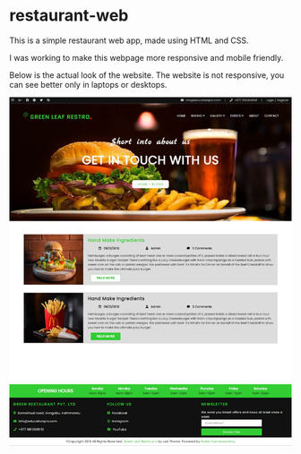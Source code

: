 # restaurant-web
This is a simple restaurant web app, made using HTML and CSS. 

I was working to make this webpage more responsive and mobile friendly.

Below is the actual look of the website. The website is not responsive, you can see better only in laptops or desktops. 

<img src="img/Project 1.jpeg">
